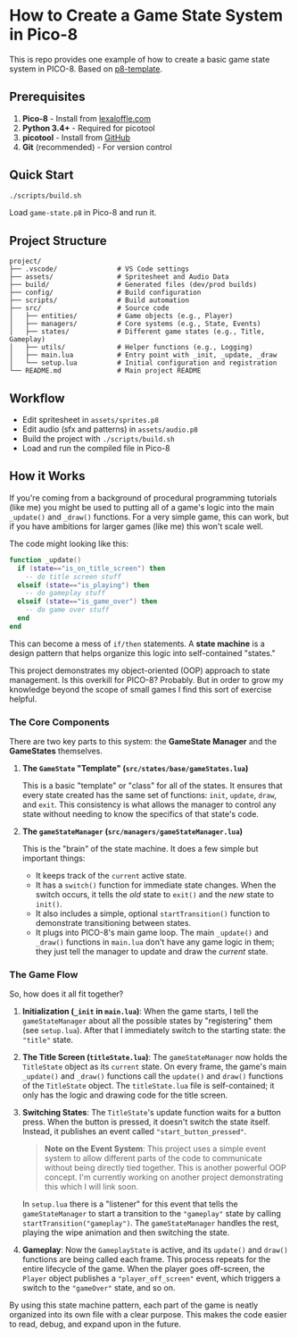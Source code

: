 # How to Create a Game State System in Pico-8

This is repo provides one example of how to create a basic game state system in PICO-8. Based on [p8-template](https://github.com/pixelrip/p8-template).

## Prerequisites

1. **Pico-8** - Install from [lexaloffle.com](https://www.lexaloffle.com/pico-8.php)
2. **Python 3.4+** - Required for picotool
3. **picotool** - Install from [GitHub](https://github.com/dansanderson/picotool)
3. **Git** (recommended) - For version control

## Quick Start
   ```bash
   ./scripts/build.sh
   ```
   Load `game-state.p8` in Pico-8 and run it.


## Project Structure

```plaintext
project/
├── .vscode/               # VS Code settings
├── assets/                # Spritesheet and Audio Data
├── build/                 # Generated files (dev/prod builds)
├── config/                # Build configuration
├── scripts/               # Build automation
├── src/                   # Source code
│   ├── entities/          # Game objects (e.g., Player)
│   ├── managers/          # Core systems (e.g., State, Events)
│   ├── states/            # Different game states (e.g., Title, Gameplay)
│   ├── utils/             # Helper functions (e.g., Logging)
│   ├── main.lua           # Entry point with _init, _update, _draw
│   └── setup.lua          # Initial configuration and registration
└── README.md              # Main project README
```

## Workflow

- Edit spritesheet in `assets/sprites.p8`
- Edit audio (sfx and patterns) in `assets/audio.p8`
- Build the project with `./scripts/build.sh`
- Load and run the compiled file in Pico-8

## How it Works

If you're coming from a background of procedural programming tutorials (like me) you might be used to putting all of a game's logic into the main `_update()` and `_draw()` functions. For a very simple game, this can work, but if you have ambitions for larger games (like me) this won't scale well.

The code might looking like this:

```lua
function _update()
  if (state=="is_on_title_screen") then
    -- do title screen stuff
  elseif (state=="is_playing") then
    -- do gameplay stuff
  elseif (state=="is_game_over") then
    -- do game over stuff
  end
end
```

This can become a mess of `if/then` statements. A **state machine** is a design pattern that helps organize this logic into self-contained "states." 

This project demonstrates my object-oriented (OOP) approach to state management. Is this overkill for PICO-8? Probably. But in order to grow my knowledge beyond the scope of small games I find this sort of exercise helpful.

### The Core Components

There are two key parts to this system: the **GameState Manager** and the **GameStates** themselves.

1.  **The `GameState` "Template" (`src/states/base/gameStates.lua`)**

    This is a basic "template" or "class" for all of the states. It ensures that every state created has the same set of functions: `init`, `update`, `draw`, and `exit`. This consistency is what allows the manager to control any state without needing to know the specifics of that state's code.

2.  **The `gameStateManager` (`src/managers/gameStateManager.lua`)**

    This is the "brain" of the state machine. It does a few simple but important things:

      * It keeps track of the `current` active state.
      * It has a `switch()` function for immediate state changes. When the switch occurs, it tells the *old* state to `exit()` and the *new* state to `init()`.
      * It also includes a simple, optional `startTransition()` function to demonstrate transitioning between states.
      * It plugs into PICO-8's main game loop. The main `_update()` and `_draw()` functions in `main.lua` don't have any game logic in them; they just tell the manager to update and draw the *current* state.

### The Game Flow

So, how does it all fit together?

1.  **Initialization (`_init` in `main.lua`)**: When the game starts, I tell the `gameStateManager` about all the possible states by "registering" them (see `setup.lua`). After that I immediately switch to the starting state: the `"title"` state.

2.  **The Title Screen (`titleState.lua`)**: The `gameStateManager` now holds the `TitleState` object as its `current` state. On every frame, the game's main `_update()` and `_draw()` functions call the `update()` and `draw()` functions of the `TitleState` object. The `titleState.lua` file is self-contained; it only has the logic and drawing code for the title screen.

3.  **Switching States**: The `TitleState`'s update function waits for a button press. When the button is pressed, it doesn't switch the state itself. Instead, it publishes an event called `"start_button_pressed"`.

    > **Note on the Event System**: This project uses a simple event system to allow different parts of the code to communicate without being directly tied together. This is another powerful OOP concept. I'm currently working on another project demonstrating this which I will link soon.

    In `setup.lua` there is a "listener" for this event that tells the `gameStateManager` to start a transition to the `"gameplay"` state by calling `startTransition("gameplay")`. The `gameStateManager` handles the rest, playing the wipe animation and then switching the state.

4.  **Gameplay**: Now the `GameplayState` is active, and its `update()` and `draw()` functions are being called each frame. This process repeats for the entire lifecycle of the game. When the player goes off-screen, the `Player` object publishes a `"player_off_screen"` event, which triggers a switch to the `"gameOver"` state, and so on.

By using this state machine pattern, each part of the game is neatly organized into its own file with a clear purpose. This makes the code easier to read, debug, and expand upon in the future.
